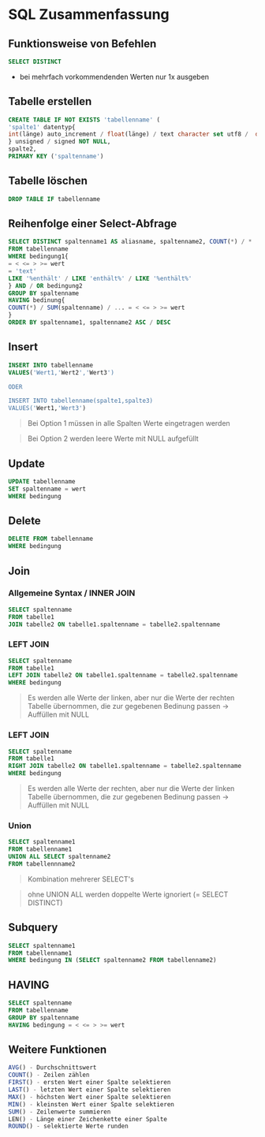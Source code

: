 # SQL Zusammenfassung
## Funktionsweise von Befehlen

```SQL
SELECT DISTINCT
```
* bei mehrfach vorkommendenden Werten nur 1x ausgeben

## Tabelle erstellen
```SQL
CREATE TABLE IF NOT EXISTS 'tabellenname' (
'spalte1' datentyp{
int(länge) auto_increment / float(länge) / text character set utf8 /  date / time / datetime / timestamp / varchar(länge) / serial
} unsigned / signed NOT NULL,
spalte2,
PRIMARY KEY ('spaltenname')
```

## Tabelle löschen
```SQL
DROP TABLE IF tabellenname
```


## Reihenfolge einer Select-Abfrage
```SQL
SELECT DISTINCT spaltenname1 AS aliasname, spaltenname2, COUNT(*) / *
FROM tabellenname
WHERE bedingung1{
= < <= > >= wert
= 'text'
LIKE '%enthält' / LIKE 'enthält%' / LIKE '%enthält%'
} AND / OR bedingung2
GROUP BY spaltenname
HAVING bedinung{
COUNT(*) / SUM(spaltenname) / ... = < <= > >= wert
}
ORDER BY spaltenname1, spaltenname2 ASC / DESC
```

## Insert
```SQL
INSERT INTO tabellenname
VALUES('Wert1,'Wert2','Wert3')

ODER

INSERT INTO tabellenname(spalte1,spalte3)
VALUES('Wert1,'Wert3')
```
> Bei Option 1 müssen in alle Spalten Werte eingetragen werden

> Bei Option 2 werden leere Werte mit NULL aufgefüllt

## Update
```SQL
UPDATE tabellenname
SET spaltenname = wert
WHERE bedingung
```

## Delete
```SQL
DELETE FROM tabellenname
WHERE bedingung
```

## Join
### Allgemeine Syntax / INNER JOIN
```SQL
SELECT spaltenname
FROM tabelle1
JOIN tabelle2 ON tabelle1.spaltenname = tabelle2.spaltenname
```

### LEFT JOIN
```SQL
SELECT spaltenname
FROM tabelle1
LEFT JOIN tabelle2 ON tabelle1.spaltenname = tabelle2.spaltenname
WHERE bedingung
```
> Es werden alle Werte der linken, aber nur die Werte der rechten Tabelle übernommen, die zur gegebenen Bedinung passen &rarr; Auffüllen mit NULL

### LEFT JOIN
```SQL
SELECT spaltenname
FROM tabelle1
RIGHT JOIN tabelle2 ON tabelle1.spaltenname = tabelle2.spaltenname
WHERE bedingung
```
> Es werden alle Werte der rechten, aber nur die Werte der linken Tabelle übernommen, die zur gegebenen Bedinung passen &rarr; Auffüllen mit NULL

### Union
```SQL
SELECT spaltenname1
FROM tabellenname1
UNION ALL SELECT spaltenname2
FROM tabellennname2
```
> Kombination mehrerer SELECT's

> ohne UNION ALL werden doppelte Werte ignoriert (= SELECT DISTINCT)

## Subquery
```SQL
SELECT spaltenname1
FROM tabellenname1
WHERE bedingung IN (SELECT spaltenname2 FROM tabellenname2)
```

## HAVING
```SQL
SELECT spaltenname
FROM tabellenname
GROUP BY spaltenname
HAVING bedingung = < <= > >= wert
```

## Weitere Funktionen
```SQL
AVG() - Durchschnittswert
COUNT() - Zeilen zählen
FIRST() - ersten Wert einer Spalte selektieren
LAST() - letzten Wert einer Spalte selektieren
MAX() - höchsten Wert einer Spalte selektieren
MIN() - kleinsten Wert einer Spalte selektieren
SUM() - Zeilenwerte summieren
LEN() - Länge einer Zeichenkette einer Spalte
ROUND() - selektierte Werte runden
```
